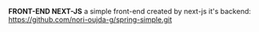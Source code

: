 **FRONT-END NEXT-JS**
a simple front-end created by next-js
it's backend: https://github.com/nori-oujda-g/spring-simple.git